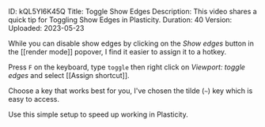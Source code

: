 ID: kQL5Yl6K45Q
Title: Toggle Show Edges
Description: This video shares a quick tip for Toggling Show Edges in Plasticity.
Duration: 40
Version: 
Uploaded: 2023-05-23

While you can disable show edges by clicking on the *Show edges* button in the [[render mode]] popover, I find it easier to assign it to a hotkey.

Press `F` on the keyboard, type `toggle` then right click on *Viewport: toggle edges* and select [[Assign shortcut]].

Choose a key that works best for you, I've chosen the tilde (`~`) key which is easy to access.

Use this simple setup to speed up working in Plasticity.
